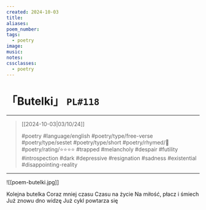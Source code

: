 ```yaml
---
created: 2024-10-03
title:
aliases:
poem_number:
tags:
  - poetry
image:
music:
notes:
cssclasses:
  - poetry
---
```

# 「Butelki」 `PL#118`

---

> [[2024-10-03|03/10/24]]
> 
> #poetry 
> #language/english 
> #poetry/type/free-verse #poetry/type/sestet #poetry/type/short 
> #poetry/rhymed/🔴 
> #poetry/rating/⭐⭐⭐⭐ 
> #trapped #melancholy #despair #futility #introspection #dark #depressive #resignation #sadness #existential #disappointing-reality 

---

![[poem-butelki.jpg]]

Kolejna butelka
Coraz mniej czasu
Czasu na życie
Na miłość, płacz i śmiech
Już znowu dno widzę
Już cykl powtarza się